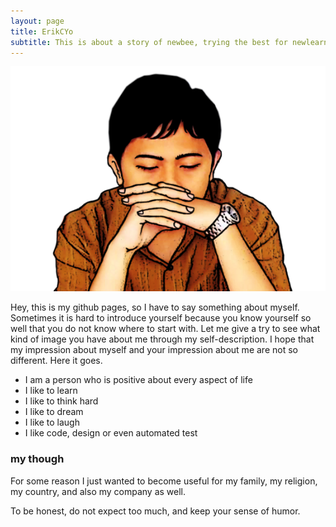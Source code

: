 ```yaml
---
layout: page
title: ErikCYo
subtitle: This is about a story of newbee, trying the best for newlearn
---
```


<p style="text-align: center;">
<img src="/img/erik.png" alt="Erik Cyo">
</p>

Hey, this is my github pages, so I have to say something about myself. Sometimes it is hard to introduce yourself because you know yourself so well that you do not know where to start with. Let me give a try to see what kind of image you have about me through my self-description. I hope that my impression about myself and your impression about me are not so different. Here it goes.

- I am a person who is positive about every aspect of life
- I like to learn
- I like to think hard
- I like to dream
- I like to laugh
- I like code, design or even automated test

### my though
For some reason I just wanted to become useful for my family, my religion, my country, and also my company as well. 

To be honest, do not expect too much, and keep your sense of humor. 